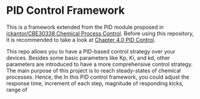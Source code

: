 # PID Control Framework
This is a framework extended from the PID module proposed in [jckantor/CBE30338 Chemical Process Control](https://github.com/jckantor/CBE30338.git).
Before using this repository, it is recommended to take a look at [Chapter 4.0 PID Control](https://jckantor.github.io/CBE30338/04.00-PID_Control.html).

This repo allows you to have a PID-based control strategy over your devices.
Besides some basic parameters like Kp, Ki, and kd, other parameters are introduced to have a more comprehensive control strategy.
The main purpose of this project is to reach steady-states of chemical processes.
Hence, the 
In this PID control framework, you could adjust the response time, increment of each step, magnitude of responding kicks, range of 
